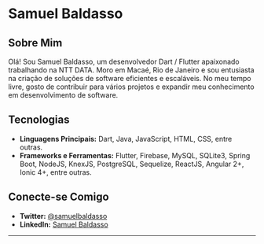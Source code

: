 # Samuel Baldasso

## Sobre Mim
Olá! Sou Samuel Baldasso, um desenvolvedor Dart / Flutter apaixonado trabalhando na NTT DATA. Moro em Macaé, Rio de Janeiro e sou entusiasta na criação de soluções de software eficientes e escaláveis. No meu tempo livre, gosto de contribuir para vários projetos e expandir meu conhecimento em desenvolvimento de software.

## Tecnologias
- **Linguagens Principais:** Dart, Java, JavaScript, HTML, CSS, entre outras.
- **Frameworks e Ferramentas:** Flutter, Firebase, MySQL, SQLite3, Spring Boot, NodeJS, KnexJS, PostgreSQL, Sequelize, ReactJS, Angular 2+, Ionic 4+, entre outras.

## Conecte-se Comigo
- **Twitter:** [@samuelbaldasso](https://twitter.com/samuelbaldasso)
- **LinkedIn:** [Samuel Baldasso](https://www.linkedin.com/in/samuel-baldasso-91903b141/)

---
